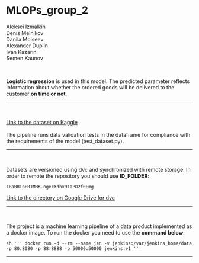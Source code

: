 # MLOPs_group_2

Aleksei Izmalkin
<br />
Denis Melnikov
<br />
Danila Moiseev
<br />
Alexander Duplin
<br />
Ivan Kazarin
<br />
Semen Kaunov

<br />

**Logistic regression** is used in this model. 
The predicted parameter reflects information about whether the ordered goods will be delivered to the customer **on time or not**.

----------------

<br />

[Link to the dataset on Kaggle](https://www.kaggle.com/datasets/poojakeer/e-commerce-dataset)
<br />
<br />
The pipeline runs data validation tests in the dataframe for compliance with the requirements of the model (test_dataset.py).

----------------

<br />

 Datasets are versioned using dvc and synchronized with remote storage. In order to remote the repository you should use **ID_FOLDER**:
 
    18aBRTpFRJMBK-ngecXdbx91aPD2f0Emg
    
[Link to the directory on Google Drive for dvc](https://drive.google.com/drive/folders/18aBRTpFRJMBK-ngecXdbx91aPD2f0Emg?usp=sharing)

----------------

<br />

The project is a machine learning pipeline of a data product implemented as a docker image.
To run the docker you need to use the **command below**:


    sh ''' docker run -d --rm --name jen -v jenkins:/var/jenkins_home/data -p 80:8080 -p 88:8888 -p 50000:50000 jenkins:v1 '''

----------------

